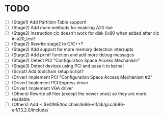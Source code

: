 # TODO
- [ ] (Stage1) Add Partition Table support!
- [ ] (Stage2) Add more methods for enabling A20 line
- [ ] (Stage2) Instruction clc doesn't work for disk 0x80 when added after clc in a20_test!
- [ ] (Stage2) Rewrite stage2 to C/C++?
- [ ] (Stage2) Add support for more memory detection interrupts
- [ ] (Stage2) Add printf function and add more debug messages
- [ ] (Stage2) Detect PCI "Configuration Space Access Mechanism"
- [ ] (Stage3) Detect devices using PCI and pass it to kernel
- [ ] (Script) Add toolchain setup script?
- [ ] (Driver) Implement PCI "Configuration Space Access Mechanism #2"
- [ ] (Driver) Implement PCI Express driver
- [ ] (Driver) Implement VGA driver
- [ ] (Others) Rewrite all files (except the newer ones) so they are more readable
- [ ] (Others) Add -I $HOME/toolchain/i686-elf/lib/gcc/i686-elf/13.2.0/include/
